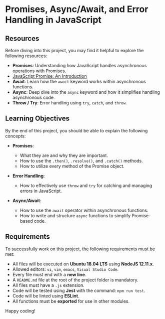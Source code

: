 # Promises, Async/Await, and Error Handling in JavaScript

## Resources

Before diving into this project, you may find it helpful to explore the following resources:

- **Promises**: Understanding how JavaScript handles asynchronous operations with Promises.
- [JavaScript Promise: An Introduction](https://developers.google.com/web/fundamentals/primers/promises)
- **Await**: Learn how the `await` keyword works within asynchronous functions.
- **Async**: Deep dive into the `async` keyword and how it simplifies handling asynchronous code.
- **Throw / Try**: Error handling using `try`, `catch`, and `throw`.

## Learning Objectives

By the end of this project, you should be able to explain the following concepts:

- **Promises**:
  - What they are and why they are important.
  - How to use the `.then()`, `.resolve()`, and `.catch()` methods.
  - How to utilize every method of the Promise object.
  
- **Error Handling**:
  - How to effectively use `throw` and `try` for catching and managing errors in JavaScript.

- **Async/Await**:
  - How to use the `await` operator within asynchronous functions.
  - How to write and structure `async` functions to simplify Promise-based code.

## Requirements

To successfully work on this project, the following requirements must be met:

- All files will be executed on **Ubuntu 18.04 LTS** using **NodeJS 12.11.x**.
- Allowed editors: `vi`, `vim`, `emacs`, `Visual Studio Code`.
- Every file must end with a **new line**.
- A `README.md` file at the root of the project folder is mandatory.
- All files must have a `.js` extension.
- Code will be tested using **Jest** with the command: `npm run test`.
- Code will be linted using **ESLint**.
- All functions must be **exported** for use in other modules.

Happy coding!
